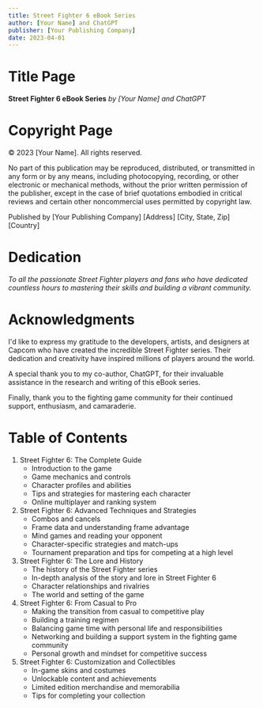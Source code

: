 ```yaml
---
title: Street Fighter 6 eBook Series
author: [Your Name] and ChatGPT
publisher: [Your Publishing Company]
date: 2023-04-01
---
```


# Title Page

**Street Fighter 6 eBook Series**
_by [Your Name] and ChatGPT_

# Copyright Page

© 2023 [Your Name]. All rights reserved.

No part of this publication may be reproduced, distributed, or transmitted in any form or by any means, including photocopying, recording, or other electronic or mechanical methods, without the prior written permission of the publisher, except in the case of brief quotations embodied in critical reviews and certain other noncommercial uses permitted by copyright law.

Published by [Your Publishing Company]
[Address]
[City, State, Zip]
[Country]

# Dedication

_To all the passionate Street Fighter players and fans who have dedicated countless hours to mastering their skills and building a vibrant community._

# Acknowledgments

I'd like to express my gratitude to the developers, artists, and designers at Capcom who have created the incredible Street Fighter series. Their dedication and creativity have inspired millions of players around the world.

A special thank you to my co-author, ChatGPT, for their invaluable assistance in the research and writing of this eBook series.

Finally, thank you to the fighting game community for their continued support, enthusiasm, and camaraderie.

# Table of Contents

1. Street Fighter 6: The Complete Guide
   - Introduction to the game
   - Game mechanics and controls
   - Character profiles and abilities
   - Tips and strategies for mastering each character
   - Online multiplayer and ranking system
2. Street Fighter 6: Advanced Techniques and Strategies
   - Combos and cancels
   - Frame data and understanding frame advantage
   - Mind games and reading your opponent
   - Character-specific strategies and match-ups
   - Tournament preparation and tips for competing at a high level
3. Street Fighter 6: The Lore and History
   - The history of the Street Fighter series
   - In-depth analysis of the story and lore in Street Fighter 6
   - Character relationships and rivalries
   - The world and setting of the game
4. Street Fighter 6: From Casual to Pro
   - Making the transition from casual to competitive play
   - Building a training regimen
   - Balancing game time with personal life and responsibilities
   - Networking and building a support system in the fighting game community
   - Personal growth and mindset for competitive success
5. Street Fighter 6: Customization and Collectibles
   - In-game skins and costumes
   - Unlockable content and achievements
   - Limited edition merchandise and memorabilia
   - Tips for completing your collection

